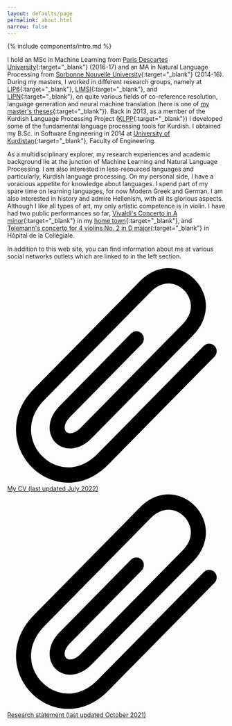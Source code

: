 ```yaml
---
layout: defaults/page
permalink: about.html
narrow: false
---
```


{% include components/intro.md %}

I hold an MSc in Machine Learning from [Paris Descartes University](https://www.mi.parisdescartes.fr/){:target="_blank"} (2016-17) and an MA in Natural Language Processing from [Sorbonne Nouvelle University](http://www.univ-paris3.fr/){:target="_blank"} (2014-16). During my masters, I worked in different research groups, namely at [LIP6](https://www.lip6.fr/?LANG=en){:target="_blank"}, [LIMSI](https://www.limsi.fr/en/){:target="_blank"}, and [LIPN](http://lipn.univ-paris13.fr/){:target="_blank"}, on quite various fields of co-reference resolution, language generation and neural machine translation (here is one of [my master's theses](https://arxiv.org/abs/1810.00660){:target="_blank"}). Back in 2013, as a member of the Kurdish Language Processing Project ([KLPP](http://klpp.github.io/){:target="_blank"}) I developed some of the fundamental language processing tools for Kurdish. I obtained my B.Sc. in Software Engineering in 2014 at [University of Kurdistan](https://www.uok.ac.ir/fa.aspx){:target="_blank"}, Faculty of Engineering.

As a multidisciplinary explorer, my research experiences and academic background lie at the junction of Machine Learning and Natural Language Processing. I am also interested in less-resourced languages and particularly, Kurdish language processing. On my personal side, I have a voracious appetite for knowledge about languages. I spend part of my spare time on learning languages, for now Modern Greek and German. I am also interested in history and admire Hellenism, with all its glorious aspects. Although I like all types of art, my only artistic competence is in violin. I have had two public performances so far, [Vivaldi's Concerto in A minor](https://www.youtube.com/watch?v=eTPiZup0QmM){:target="_blank"} in my [home town](https://en.wikipedia.org/wiki/Sanandaj){:target="_blank"}, and [Telemann's concerto for 4 violins No. 2 in D major](https://www.youtube.com/watch?v=FZIRE-9EL-E){:target="_blank"} in Hôpital de la Collégiale.

In addition to this web site, you can find information about me at various social networks outlets which are linked to in the left section.

<!-- I still work on Kurdish-related NLP projects part-time. My first experiences in NLP date back to 2010, when I started my Bachelor's. Interested in linguistics, I was curious in creating language processing tools by extracting rules. In addition to the basic courses in programming and data strucuture, formal languages and theory of automata showed me the way towards NLP in a "formal" way. This is a [video](https://www.youtube.com/watch?v=e4uV91s7W2o){:target="_blank"} of my spell-checker and translator (Kurdish &#8596; English/Persian/Arabic)) for Kurdish language, implemented based on the [Soundex](https://en.wikipedia.org/wiki/Soundex){:target="_blank"} algorithm. -->


<!-- In 2011, I wrote a formalizion of the Sorani Kurdish grammar and published it in the form of an e-book (in Persian). The book got mostly positive feedbacks and, was and is still being downloaded. Currently,  -->


<!-- #### [](https://drive.google.com/file/d/1-KWDdmYXPCoL7ZeYnikctIZd4_cx9DK9){:target="_blank"} -->


<!-- 
#### My CV (last update late May 2020)
<object data="/docs/Sina_Ahmadi_CV.pdf" type="application/pdf" width="100%" height="100%">
  <p>Link to Sina Ahmadi's CV. <a href="/docs/Sina_Ahmadi_CV.pdf"></a></p>
</object> -->


<a href="https://drive.google.com/file/d/1AlwR0sty5VGqYooEfCvwrOmwm4GKRdMe/" class="d-flex align-items-center mb-1" target="_blank">
    <span class="icon grey mr-3">
        <svg viewBox="0 0 20 20" xmlns="http://www.w3.org/2000/svg"><path d="M5.602,19.8c-1.293,0-2.504-0.555-3.378-1.44c-1.695-1.716-2.167-4.711,0.209-7.116c1.391-1.408,6.966-7.053,9.748-9.87
	c0.988-1,2.245-1.387,3.448-1.06c1.183,0.32,2.151,1.301,2.468,2.498c0.322,1.22-0.059,2.493-1.046,3.493l-9.323,9.44
	c-0.532,0.539-1.134,0.858-1.738,0.922c-0.599,0.064-1.17-0.13-1.57-0.535c-0.724-0.736-0.828-2.117,0.378-3.337l6.548-6.63
	c0.269-0.272,0.705-0.272,0.974,0s0.269,0.714,0,0.986l-6.549,6.631c-0.566,0.572-0.618,1.119-0.377,1.364
	C5.5,15.252,5.66,15.301,5.845,15.28c0.283-0.029,0.606-0.216,0.909-0.521l9.323-9.439c0.64-0.648,0.885-1.41,0.69-2.145
	c-0.192-0.725-0.778-1.318-1.493-1.513c-0.726-0.197-1.48,0.052-2.12,0.7c-2.782,2.818-8.356,8.462-9.748,9.87
	c-1.816,1.839-1.381,3.956-0.209,5.143c1.173,1.187,3.262,1.629,5.079-0.212l9.748-9.87c0.269-0.272,0.705-0.272,0.974,0
	c0.269,0.272,0.269,0.714,0,0.987L9.25,18.15C8.101,19.312,6.814,19.8,5.602,19.8z"/></svg>
    </span>
    My CV (last updated July 2022)
</a>
<a href="https://drive.google.com/file/d/1TjFD6dKs3XEE6iyksT2RzpIlxu3E2gQl/" class="d-flex align-items-center mb-1" target="_blank">
    <span class="icon grey mr-3">
        <svg viewBox="0 0 20 20" xmlns="http://www.w3.org/2000/svg"><path d="M5.602,19.8c-1.293,0-2.504-0.555-3.378-1.44c-1.695-1.716-2.167-4.711,0.209-7.116c1.391-1.408,6.966-7.053,9.748-9.87
	c0.988-1,2.245-1.387,3.448-1.06c1.183,0.32,2.151,1.301,2.468,2.498c0.322,1.22-0.059,2.493-1.046,3.493l-9.323,9.44
	c-0.532,0.539-1.134,0.858-1.738,0.922c-0.599,0.064-1.17-0.13-1.57-0.535c-0.724-0.736-0.828-2.117,0.378-3.337l6.548-6.63
	c0.269-0.272,0.705-0.272,0.974,0s0.269,0.714,0,0.986l-6.549,6.631c-0.566,0.572-0.618,1.119-0.377,1.364
	C5.5,15.252,5.66,15.301,5.845,15.28c0.283-0.029,0.606-0.216,0.909-0.521l9.323-9.439c0.64-0.648,0.885-1.41,0.69-2.145
	c-0.192-0.725-0.778-1.318-1.493-1.513c-0.726-0.197-1.48,0.052-2.12,0.7c-2.782,2.818-8.356,8.462-9.748,9.87
	c-1.816,1.839-1.381,3.956-0.209,5.143c1.173,1.187,3.262,1.629,5.079-0.212l9.748-9.87c0.269-0.272,0.705-0.272,0.974,0
	c0.269,0.272,0.269,0.714,0,0.987L9.25,18.15C8.101,19.312,6.814,19.8,5.602,19.8z"/></svg>
    </span>
    Research statement (last updated October 2021)
</a>